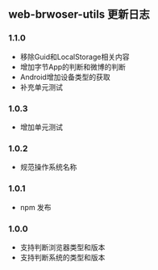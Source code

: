 ## web-brwoser-utils 更新日志

### 1.1.0
  * 移除Guid和LocalStorage相关内容
  * 增加字节App的判断和微博的判断
  * Android增加设备类型的获取
  * 补充单元测试


### 1.0.3
  * 增加单元测试

### 1.0.2
  * 规范操作系统名称

### 1.0.1
  * npm 发布

### 1.0.0
  * 支持判断浏览器类型和版本
  * 支持判断系统的类型和版本